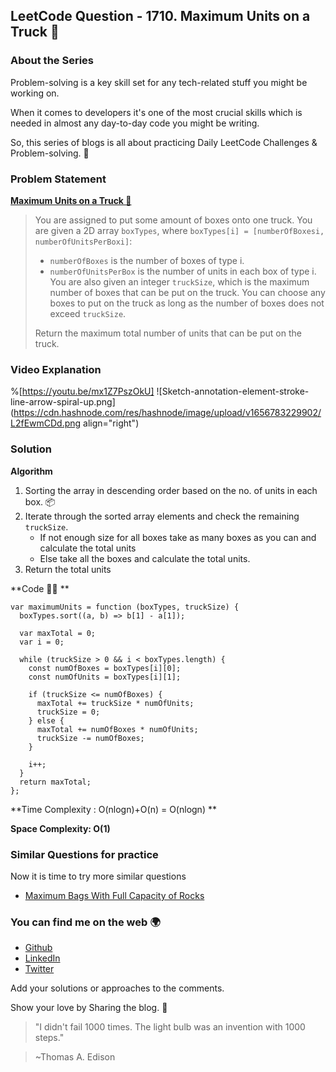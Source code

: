 ## LeetCode Question - 1710. Maximum Units on a Truck 🚛

### About the Series

Problem-solving is a key skill set for any tech-related stuff you might be working on.

When it comes to developers it's one of the most crucial skills which is needed in almost any day-to-day code you might be writing.

So, this series of blogs is all about practicing Daily LeetCode Challenges & Problem-solving. 🚀

### Problem Statement 

[**Maximum Units on a Truck 🚛**](https://leetcode.com/problems/maximum-units-on-a-truck)


> You are assigned to put some amount of boxes onto one truck. You are given a 2D array ``boxTypes``, where ``boxTypes[i] = [numberOfBoxesi, numberOfUnitsPerBoxi]``:
> 
> - ``numberOfBoxes`` is the number of boxes of type i.
> - ``numberOfUnitsPerBox`` is the number of units in each box of type i.
> You are also given an integer ``truckSize``, which is the maximum number of boxes that can be put on the truck. You can choose any boxes to put on the truck as long as the number of boxes does not exceed ``truckSize``.
> 
> Return the maximum total number of units that can be put on the truck.
>

### Video Explanation


%[https://youtu.be/mx1Z7PszOkU]
![Sketch-annotation-element-stroke-line-arrow-spiral-up.png](https://cdn.hashnode.com/res/hashnode/image/upload/v1656783229902/L2fEwmCDd.png align="right")



### Solution

**Algorithm**

1. Sorting the array in descending order based on the no. of units in each box. 📦 
2. Iterate through the sorted array elements and check the remaining ``truckSize``.
    - If not enough size for all boxes take as many boxes as you can and calculate the total units
    - Else take all the boxes and calculate the total units.
3. Return the total units 



**Code 🧑‍💻 **

```
var maximumUnits = function (boxTypes, truckSize) {
  boxTypes.sort((a, b) => b[1] - a[1]);

  var maxTotal = 0;
  var i = 0;

  while (truckSize > 0 && i < boxTypes.length) {
    const numOfBoxes = boxTypes[i][0];
    const numOfUnits = boxTypes[i][1];

    if (truckSize <= numOfBoxes) {
      maxTotal += truckSize * numOfUnits;
      truckSize = 0;
    } else {
      maxTotal += numOfBoxes * numOfUnits;
      truckSize -= numOfBoxes;
    }

    i++;
  }
  return maxTotal;
};
``` 

**Time Complexity : O(nlogn)+O(n) = O(nlogn) **

**Space Complexity: O(1)**



### Similar Questions for practice

Now it is time to try more similar questions

- [Maximum Bags With Full Capacity of Rocks](https://leetcode.com/problems/maximum-bags-with-full-capacity-of-rocks/)


### You can find me on the web 🌍

- [Github](https://github.com/Souravdey777)
- [LinkedIn](https://www.linkedin.com/in/souravdey777)
- [Twitter](https://twitter.com/Souravdey777)


Add your solutions or approaches to the comments. 

Show your love by Sharing the blog. 🤗 


> "I didn't fail 1000 times. The light bulb was an invention with 1000 steps."

> ~Thomas A. Edison


